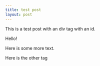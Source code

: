 ```yaml
---
title: test post
layout: post
---
```


This is a test post with an div tag with an id.

<div id="hello">Hello!</div>

Here is some more text.

<div id="&#x10001;">Here is the other tag</div>
